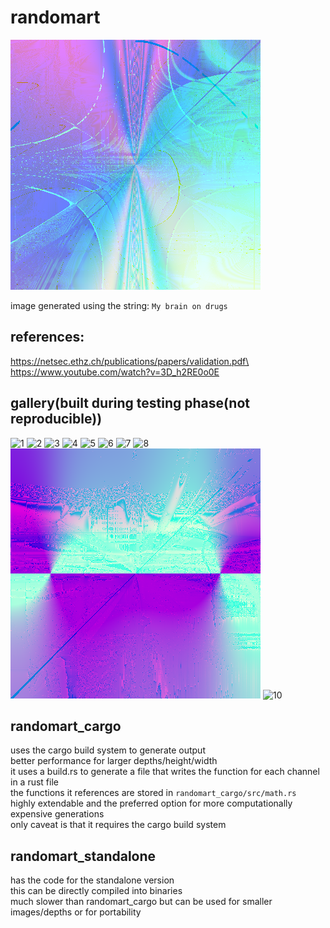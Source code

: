 # randomart
![image from randomart](./data/images/My_brain_on_drugs.png)

image generated using the string: `My brain on drugs`

## references:
https://netsec.ethz.ch/publications/papers/validation.pdf\
https://www.youtube.com/watch?v=3D_h2RE0o0E

## gallery(built during testing phase(not reproducible))
![1](./data/images/141120240040.png)
![2](./data/images/141120240053.png)
![3](./data/images/141120240010.png)
![4](./data/images/131120242325.png)
![5](./data/images/141120240017.png)
![6](./data/images/141120242253.png)
![7](./data/images/141120242217.png)
![8](./data/images/spiderman.png)
![9](./data/images/spiderman_1.png)
![10](./data/images/spiderman3.png)

## randomart_cargo
uses the cargo build system to generate output\
better performance for larger depths/height/width\
it uses a build.rs to generate a file that writes the function for each channel in a rust file\
the functions it references are stored in `randomart_cargo/src/math.rs`\
highly extendable and the preferred option for more computationally expensive generations\
only caveat is that it requires the cargo build system

## randomart_standalone
has the code for the standalone version\
this can be directly compiled into binaries\
much slower than randomart_cargo but can be used for smaller images/depths or for portability
